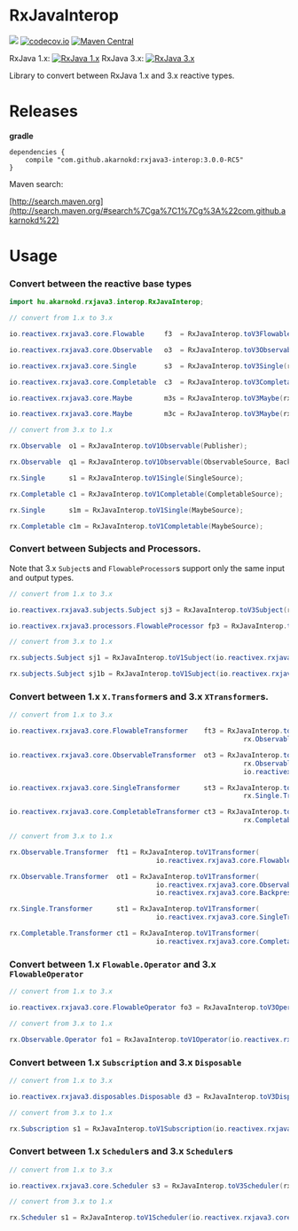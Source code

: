# RxJavaInterop


<a href='https://travis-ci.org/akarnokd/RxJavaInterop/builds'><img src='https://travis-ci.org/akarnokd/RxJavaInterop.svg?branch=3.x'></a>
[![codecov.io](http://codecov.io/github/akarnokd/RxJavaInterop/coverage.svg?branch=3.x)](http://codecov.io/github/akarnokd/RxJavaInterop?branch=3.x)
[![Maven Central](https://maven-badges.herokuapp.com/maven-central/com.github.akarnokd/rxjava3-interop/badge.svg)](https://maven-badges.herokuapp.com/maven-central/com.github.akarnokd/rxjava3-interop)

RxJava 1.x: [![RxJava 1.x](https://maven-badges.herokuapp.com/maven-central/io.reactivex/rxjava/badge.svg)](https://maven-badges.herokuapp.com/maven-central/maven-central/io.reactivex/rxjava)
RxJava 3.x: [![RxJava 3.x](https://maven-badges.herokuapp.com/maven-central/io.reactivex.rxjava3/rxjava/badge.svg)](https://maven-badges.herokuapp.com/maven-central/io.reactivex.rxjava3/rxjava)

Library to convert between RxJava 1.x and 3.x reactive types.

# Releases


**gradle**

```
dependencies {
    compile "com.github.akarnokd:rxjava3-interop:3.0.0-RC5"
}
```


Maven search:

[http://search.maven.org](http://search.maven.org/#search%7Cga%7C1%7Cg%3A%22com.github.akarnokd%22)

# Usage

### Convert between the reactive base types

```java
import hu.akarnokd.rxjava3.interop.RxJavaInterop;

// convert from 1.x to 3.x

io.reactivex.rxjava3.core.Flowable     f3  = RxJavaInterop.toV3Flowable(rx.Observable);

io.reactivex.rxjava3.core.Observable   o3  = RxJavaInterop.toV3Observable(rx.Observable);

io.reactivex.rxjava3.core.Single       s3  = RxJavaInterop.toV3Single(rx.Single);

io.reactivex.rxjava3.core.Completable  c3  = RxJavaInterop.toV3Completable(rx.Completable);

io.reactivex.rxjava3.core.Maybe        m3s = RxJavaInterop.toV3Maybe(rx.Single);

io.reactivex.rxjava3.core.Maybe        m3c = RxJavaInterop.toV3Maybe(rx.Completable);

// convert from 3.x to 1.x

rx.Observable  o1 = RxJavaInterop.toV1Observable(Publisher);

rx.Observable  q1 = RxJavaInterop.toV1Observable(ObservableSource, BackpressureStrategy);

rx.Single      s1 = RxJavaInterop.toV1Single(SingleSource);

rx.Completable c1 = RxJavaInterop.toV1Completable(CompletableSource);

rx.Single      s1m = RxJavaInterop.toV1Single(MaybeSource);

rx.Completable c1m = RxJavaInterop.toV1Completable(MaybeSource);
```

### Convert between Subjects and Processors. 

Note that 3.x `Subject`s and `FlowableProcessor`s support only the same input and output types.

```java
// convert from 1.x to 3.x

io.reactivex.rxjava3.subjects.Subject sj3 = RxJavaInterop.toV3Subject(rx.subjects.Subject);

io.reactivex.rxjava3.processors.FlowableProcessor fp3 = RxJavaInterop.toV3Processor(rx.subjects.Subject);

// convert from 3.x to 1.x

rx.subjects.Subject sj1 = RxJavaInterop.toV1Subject(io.reactivex.rxjava3.subjects.Subject);

rx.subjects.Subject sj1b = RxJavaInterop.toV1Subject(io.reactivex.rxjava3.processors.FlowableProcessor);
```

### Convert between 1.x `X.Transformer`s and 3.x `XTransformer`s.

```java
// convert from 1.x to 3.x

io.reactivex.rxjava3.core.FlowableTransformer    ft3 = RxJavaInterop.toV3Transformer(
                                                           rx.Observable.Transformer);

io.reactivex.rxjava3.core.ObservableTransformer  ot3 = RxJavaInterop.toV3Transformer(
                                                           rx.Observable.Transformer, 
                                                           io.reactivex.rxjava3.core.BackpressureStrategy);

io.reactivex.rxjava3.core.SingleTransformer      st3 = RxJavaInterop.toV3Transformer(
                                                           rx.Single.Transformer);

io.reactivex.rxjava3.core.CompletableTransformer ct3 = RxJavaInterop.toV3Transformer(
                                                           rx.Completable.Transformer);

// convert from 3.x to 1.x

rx.Observable.Transformer  ft1 = RxJavaInterop.toV1Transformer(
                                     io.reactivex.rxjava3.core.FlowableTransformer);

rx.Observable.Transformer  ot1 = RxJavaInterop.toV1Transformer(
                                     io.reactivex.rxjava3.core.ObservableTransformer,
                                     io.reactivex.rxjava3.core.BackpressureStrategy);

rx.Single.Transformer      st1 = RxJavaInterop.toV1Transformer(
                                     io.reactivex.rxjava3.core.SingleTransformer);

rx.Completable.Transformer ct1 = RxJavaInterop.toV1Transformer(
                                     io.reactivex.rxjava3.core.CompletableTransformer);
```

### Convert between 1.x `Flowable.Operator` and 3.x `FlowableOperator`

```java
// convert from 1.x to 3.x

io.reactivex.rxjava3.core.FlowableOperator fo3 = RxJavaInterop.toV3Operator(rx.Observable.Operator);

// convert from 3.x to 1.x

rx.Observable.Operator fo1 = RxJavaInterop.toV1Operator(io.reactivex.rxjava3.core.FlowableOperator);
```

### Convert between 1.x `Subscription` and 3.x `Disposable`

```java
// convert from 1.x to 3.x

io.reactivex.rxjava3.disposables.Disposable d3 = RxJavaInterop.toV3Disposable(rx.Subscription);

// convert from 3.x to 1.x

rx.Subscription s1 = RxJavaInterop.toV1Subscription(io.reactivex.rxjava3.disposables.Disposable);
```


### Convert between 1.x `Scheduler`s and 3.x `Scheduler`s

```java
// convert from 1.x to 3.x

io.reactivex.rxjava3.core.Scheduler s3 = RxJavaInterop.toV3Scheduler(rx.Scheduler);

// convert from 3.x to 1.x

rx.Scheduler s1 = RxJavaInterop.toV1Scheduler(io.reactivex.rxjava3.core.Scheduler);
```
